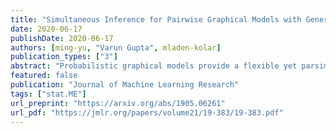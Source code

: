 ```yaml
---
title: "Simultaneous Inference for Pairwise Graphical Models with Generalized Score Matching"
date: 2020-06-17
publishDate: 2020-06-17
authors: [ming-yu, "Varun Gupta", mladen-kolar]
publication_types: ["3"]
abstract: "Probabilistic graphical models provide a flexible yet parsimonious framework for modeling dependencies among nodes in networks. There is a vast literature on parameter estimation and consistent model selection for graphical models. However, in many of the applications, scientists are also interested in quantifying the uncertainty associated with the estimated parameters and selected models, which current literature has not addressed thoroughly. In this paper, we propose a novel estimator for statistical inference on edge parameters in pairwise graphical models based on generalized Hyvärinen scoring rule. Hyv̈̊inen scoring rule is especially useful in cases where the normalizing constant cannot be obtained efficiently in a closed form, which is a common problem for graphical models, including Ising models and truncated Gaussian graphical models. Our estimator allows us to perform statistical inference for general graphical models whereas the existing works mostly focus on statistical inference for Gaussian graphical models where finding normalizing constant is computationally tractable. Under mild conditions that are typically assumed in the literature for consistent estimation, we prove that our proposed estimator is $sqrtn$-consistent and asymptotically normal, which allows us to construct confidence intervals and build hypothesis tests for edge parameters. Moreover, we show how our proposed method can be applied to test hypotheses that involve a large number of model parameters simultaneously. We illustrate validity of our estimator through extensive simulation studies on a diverse collection of data-generating processes."
featured: false
publication: "Journal of Machine Learning Research"
tags: ["stat.ME"]
url_preprint: "https://arxiv.org/abs/1905.06261"
url_pdf: "https://jmlr.org/papers/volume21/19-383/19-383.pdf"
---
```

